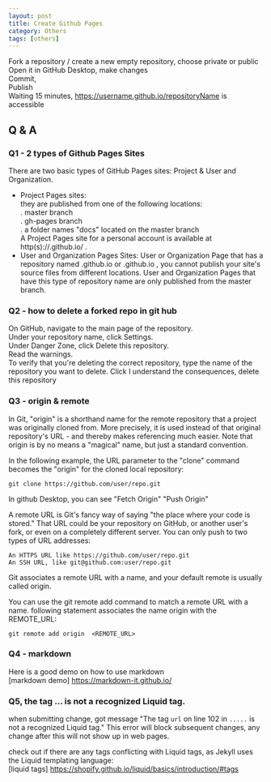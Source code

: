 ```yaml
---
layout: post
title: Create Github Pages
category: Others 
tags: [others]
---
```


Fork a repository  / create a new empty repository, choose private or public 
Open it in GitHub Desktop, make changes   
Commit,    
Publish    
Waiting 15 minutes,  https://username.github.io/repositoryName is accessible   

 
## Q & A   
 
### Q1 - 2 types of Github Pages Sites
There are two basic types of GitHub Pages sites: Project & User and Organization.   
- Project Pages sites:   
  they are published from one of the following locations:   
  . master branch   
  . gh-pages branch   
  . a folder names "docs" located on the master branch   
  A Project Pages site for a personal account is available at http(s)://<username>.github.io/<projectname> .   
- User and Organization Pages Sites: 
User or Organization Page that has a repository named <username>.github.io or <orgname>.github.io , you cannot publish your site's source files from different locations. User and Organization Pages that have this type of repository name are only published from the master branch.

  
### Q2 - how to delete a forked repo in git hub   
On GitHub, navigate to the main page of the repository.  
Under your repository name, click  Settings.  
Under Danger Zone, click Delete this repository.  
Read the warnings.  
To verify that you're deleting the correct repository, type the name of the repository you want to delete.
Click I understand the consequences, delete this repository   

### Q3 - origin & remote 
In Git, "origin" is a shorthand name for the remote repository that a project was originally cloned from.
More precisely, it is used instead of that original repository's URL - and thereby makes referencing much easier.
Note that origin is by no means a "magical" name, but just a standard convention.  
  
In the following example, the URL parameter to the "clone" command becomes the "origin" for the cloned local repository:  
```
git clone https://github.com/user/repo.git
```
In github Desktop, you can see "Fetch Origin" "Push Origin"     

A remote URL is Git's fancy way of saying "the place where your code is stored."
That URL could be your repository on GitHub, or another user's fork, or even on a completely different server.
You can only push to two types of URL addresses:
```
An HTTPS URL like https://github.com/user/repo.git
An SSH URL, like git@github.com:user/repo.git
```
Git associates a remote URL with a name, and your default remote is usually called origin.  

You can use the git remote add command to match a remote URL with a name. following statement associates the name origin with the REMOTE_URL:  
```
git remote add origin  <REMOTE_URL> 
```

### Q4 - markdown  
Here is a good demo on how to use markdown  
[markdown demo] https://markdown-it.github.io/

### Q5, the tag ... is not a recognized Liquid tag. 
   when submitting change, got message "The tag `url` on line 102 in `.....` is not a recognized Liquid tag."
   This error will block subsequent changes, any change after this will not show up in web pages.

   check out if there are any tags conflicting with Liquid tags, as Jekyll uses the Liquid templating language:      
   [liquid tags] https://shopify.github.io/liquid/basics/introduction/#tags

